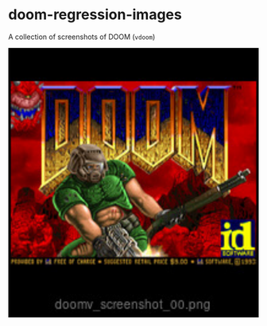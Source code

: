 # doom-regression-images
A collection of screenshots of DOOM (`vdoom`)

<img src='https://github.com/Larpon/doom-regression-images/raw/master/samples.jpg' width=700>
